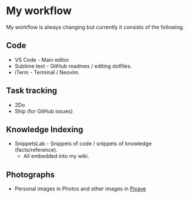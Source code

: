 # My workflow
My workflow is always changing but currently it consists of the following. 

## Code
- VS Code - Main editor.
- Sublime text - GitHub readmes / editing dotfiles.
- iTerm - Terminal / Neovim.

## Task tracking
- 2Do
- Ship (for GitHub issues)

## Knowledge Indexing
- SnippetsLab - Snippets of code / snippets of knowledge (facts/reference).
	- All embedded into my wiki.

## Photographs
- Personal images in Photos and other images in [Pixave](../macOS/apps/Pixave.md)